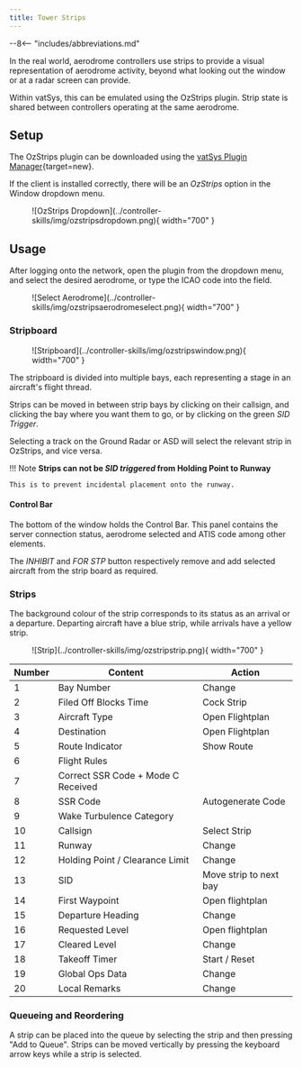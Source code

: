 ```yaml
---
title: Tower Strips
---
```


--8<-- "includes/abbreviations.md"

In the real world, aerodrome controllers use strips to provide a visual representation of aerodrome activity, beyond what looking out the window or at a radar screen can provide.

Within vatSys, this can be emulated using the OzStrips plugin. Strip state is shared between controllers operating at the same aerodrome.

## Setup

The OzStrips plugin can be downloaded using the [vatSys Plugin Manager](https://github.com/badvectors/PluginManager){target=new}.  

If the client is installed correctly, there will be an *OzStrips* option in the Window dropdown menu.

<figure markdown>
![OzStrips Dropdown](../controller-skills/img/ozstripsdropdown.png){ width="700" }
</figure>

## Usage

After logging onto the network, open the plugin from the dropdown menu, and select the desired aerodrome, or type the ICAO code into the field.

<figure markdown>
![Select Aerodrome](../controller-skills/img/ozstripsaerodromeselect.png){ width="700" }
</figure>

### Stripboard

<figure markdown>
![Stripboard](../controller-skills/img/ozstripswindow.png){ width="700" }
</figure>

The stripboard is divided into multiple bays, each representing a stage in an aircraft's flight thread.

Strips can be moved in between strip bays by clicking on their callsign, and clicking the bay where you want them to go, or by clicking on the green *SID Trigger*.

Selecting a track on the Ground Radar or ASD will select the relevant strip in OzStrips, and vice versa.

!!! Note
    **Strips can not be *SID triggered* from Holding Point to Runway**

    This is to prevent incidental placement onto the runway.

#### Control Bar 

The bottom of the window holds the Control Bar. This panel contains the server connection status, aerodrome selected and ATIS code among other elements.

The *INHIBIT* and *FOR STP* button respectively remove and add selected aircraft from the strip board as required. 

### Strips

The background colour of the strip corresponds to its status as an arrival or a departure. Departing aircraft have a blue strip, while arrivals have a yellow strip.

<figure markdown>
![Strip](../controller-skills/img/ozstripstrip.png){ width="700" }
</figure>

| Number | Content | Action |
|---------|-------------|--------------|
| 1 | Bay Number | Change |
| 2 | Filed Off Blocks Time | Cock Strip |
| 3 | Aircraft Type | Open Flightplan |
| 4 | Destination | Open Flightplan |
| 5 | Route Indicator | Show Route |
| 6 | Flight Rules | |
| 7 | Correct SSR Code + Mode C Received | |
| 8 | SSR Code | Autogenerate Code |
| 9 | Wake Turbulence Category | |
| 10 | Callsign | Select Strip |
| 11 | Runway | Change |
| 12 | Holding Point / Clearance Limit | Change |
| 13 | SID | Move strip to next bay |
| 14 | First Waypoint | Open flightplan |
| 15 | Departure Heading | Change |
| 16 | Requested Level | Open flightplan |
| 17 | Cleared Level | Change |
| 18 | Takeoff Timer | Start / Reset |
| 19 | Global Ops Data | Change |
| 20 | Local Remarks | Change |

### Queueing and Reordering

A strip can be placed into the queue by selecting the strip and then pressing "Add to Queue". Strips can be moved vertically by pressing the keyboard arrow keys while a strip is selected.